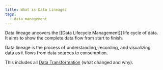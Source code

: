 ```yaml
---
title: What is Data Lineage?
tags:
  - data_management
---
```

Data lineage uncovers the [[Data Lifecycle Management]] life cycle of data. It aims to show the complete data flow from start to finish. 

Data lineage is the process of understanding, recording, and visualizing data as it flows from data sources to consumption. 

This includes all [Data Transformation](Data%20Transformation.md) (what changed and why).